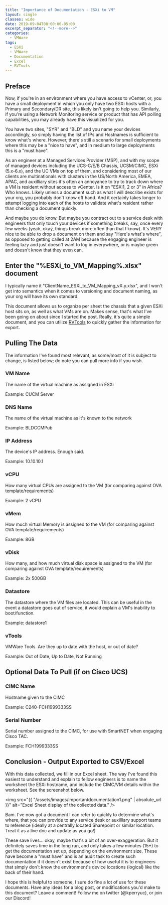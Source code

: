 ```yaml
---
title: "Importance of Documentation - ESXi to VM"
layout: single
classes: wide
date: 2019-09-04T08:00:00-05:00
excerpt_separator: "<!--more-->"
categories:
  - VMWare
tags:
  - ESXi
  - VMWare
  - Documentation
  - Excel
  - RVTools
---
```


## Preface

Now, if you're in an environment where you have access to vCenter, or, you have a small deployment in which you only have two ESXi hosts with a Primary and Secondary/DR site, this likely isn't going to help you. Similarly, if you're using a Network Monitoring service or product that has API polling capabilities, you may already have this visualized for you.<!--more-->

You have two sites, "SYR" and "BLD" and you name your devices accordingly, so simply having the list of IPs and Hostnames is sufficient to know what's where. However, there's still a scenario for small deployments where this may be a "nice to have", and in medium to large deployments this is a "must have".

As an engineer at a Managed Services Provider (MSP), and with my scope of managed devices including the UCS-C/E/B Chassis, UCSM/CIMC, ESXi (5.x-6.x), and the UC VMs on top of them, and considering most of our clients are multinationals with clusters in the US/North America, EMEA, APAC, and auxilliary sites it's often an annoyance to try to track down where a VM is resident without access to vCenter. Is it on "ESXi1, 2 or 3" in Africa? Who knows. Likely unless a document such as what I will describe exists for your org, you probably don't know off hand. And it certainly takes longer to attempt logging into each of the hosts to validate what's resident rather than checking a document quickly.

And maybe you do know. But maybe you contract out to a service desk with engineers that only touch your devices if something breaks, say, once every few weeks (yeah, okay, things break more often than that I know). It's VERY nice to be able to drop a document on them and say "Here's what's where", as opposed to getting called at 2AM because the engaging engineer is feeling lazy and just doesn't want to log in everywhere, or is maybe green and doesn't know that they even can.

## Enter the "%ESXi_to_VM_Mapping%.xlsx" document

I typically name it "ClientName_ESXi_to_VM_Mapping_vX.y.xlsx", and I won't get into semantics when it comes to versioning and document naming, as your org will have its own standard.

This document allows us to organize per sheet the chassis that a given ESXi host sits on, as well as what VMs are on. Makes sense, that's what I've been going on about since I started the post. Really, it's quite a simple document, and you can utilize [RVTools](https://www.robware.net/rvtools/) to quickly gather the information for export.

## Pulling The Data

The information I've found most relevant, as some/most of it is subject to change, is listed below; do note you can pull more info if you wish.

### VM Name

The name of the virtual machine as assigned in ESXi

Example: CUCM Server

### DNS Name

The name of the virtual machine as it's known to the network

Example: BLDCCMPub

### IP Address

The device's IP address. Enough said.

Example: 10.10.10.1

### vCPU

How many virtual CPUs are assigned to the VM (for comparing against OVA template/requirements)

Example: 2 vCPU

### vMem

How much virtual Memory is assigned to the VM  (for comparing against OVA template/requirements) 

Example: 8GB

### vDisk

How many, and how much virtual disk space is assigned to the VM  (for comparing against OVA template/requirements) 

Example: 2x 500GB

### Datastore

The datastore where the VM files are located. This can be useful in the event a datastore goes out of service, it would explain a VM's inability to boot/function.

Example: datastore1

### vTools

VMWare Tools. Are they up to date with the host, or out of date?

Example: Out of Date, Up to Date, Not Running

## Optional Data To Pull (if on Cisco UCS)

### CIMC Name

Hostname given to the CIMC

Example: C240-FCH1999333SS

### Serial Number

Serial number assigned to the CIMC, for use with SmartNET when engaging Cisco TAC.

Example: FCH1999333SS

## Conclusion - Output Exported to CSV/Excel

With this data collected, we fill in our Excel sheet. The way I've found this easiest to understand and explain to fellow engineers is to name the worksheet the ESXi hostname, and include the CIMC/VM details within the worksheet. See the screenshot below.

<span class="image fit"><img src="{{ "/assets/images/importantdocumentation1.png" | absolute_url }}" alt="Excel Sheet display of the collected data." /></span>

Bam. I've now got a document I can refer to quickly to determine what's where, that you can provide to any service desk or auxilliary support teams to reference (ideally at a centrally located Sharepoint or similar location. Treat it as a live doc and update as you go!)

These save lives... okay, maybe that's a bit of an over-exaggeration. But it definitely saves time in the long run, and only takes a few minutes (15+) to get the documentation set up, depending on the environment size. These have become a "must have" and is an audit task to create such documentation if it doesn't exist because of how useful it is to engineers that simply don't know the environment's device locations (logical) like the back of their hand.

I hope this is helpful to someone, I sure do fine a lot of use for these documents. Have any ideas for a blog post, or modifications you'd make to this document? Leave a comment! Follow me on twitter (@kperryuc), or join our Discord!
